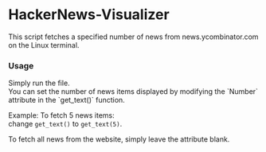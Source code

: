 # HackerNews-Visualizer
This script fetches a specified number of news from news.ycombinator.com on the Linux terminal.

<h3> <b>Usage</b> </h3>
Simply run the file. <br>
You can set the number of news items displayed by modifying the `Number` attribute in the `get_text()` function.

Example:
To fetch 5 news items: <br>
change `get_text()` to `get_text(5)`. <br>

To fetch all news from the website, simply leave the attribute blank.
